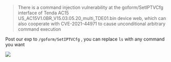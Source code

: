 > There is a command injection vulnerability at the goform/SetIPTVCfg interface of Tenda AC15 US_AC15V1.0BR_V15.03.05.20_multi_TDE01.bin device web, which can also cooperate with CVE-2021-44971 to cause unconditional arbitrary command execution

Post our exp to `/goform/SetIPTVCfg` , you can replace `ls` with any command you want

![](https://blog-t0hka.oss-cn-hangzhou.aliyuncs.com/img/202306090120164.png)


